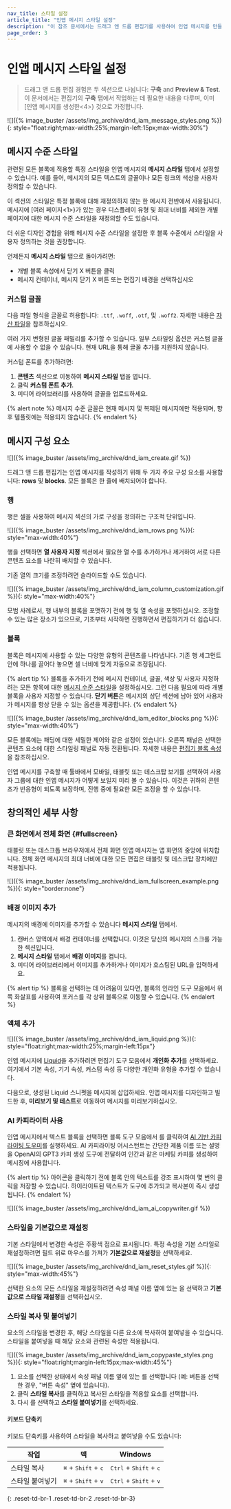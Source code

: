 ```yaml
---
nav_title: 스타일 설정
article_title: "인앱 메시지 스타일 설정"
description: "이 참조 문서에서는 드래그 앤 드롭 편집기를 사용하여 인앱 메시지를 만들 때 사용할 수 있는 스타일링 옵션을 다룹니다."
page_order: 3
---
```


# 인앱 메시지 스타일 설정

> 드래그 앤 드롭 편집 경험은 두 섹션으로 나뉩니다: **구축** and **Preview & Test**. 이 문서에서는 편집기의 **구축** 탭에서 작업하는 데 필요한 내용을 다루며, 이미 [인앱 메시지를 생성한<4>} 것으로 가정합니다.

![]({% image_buster /assets/img_archive/dnd_iam_message_styles.png %}){: style="float:right;max-width:25%;margin-left:15px;max-width:30%"}

## 메시지 수준 스타일

관련된 모든 블록에 적용할 특정 스타일을 인앱 메시지의 **메시지 스타일** 탭에서 설정할 수 있습니다. 예를 들어, 메시지의 모든 텍스트의 글꼴이나 모든 링크의 색상을 사용자 정의할 수 있습니다.

이 섹션의 스타일은 특정 블록에 대해 재정의하지 않는 한 메시지 전반에서 사용됩니다. 메시지에 [여러 페이지<1>}가 있는 경우 디스플레이 유형 및 최대 너비를 제외한 개별 페이지에 대한 메시지 수준 스타일을 재정의할 수도 있습니다.

더 쉬운 디자인 경험을 위해 메시지 수준 스타일을 설정한 후 블록 수준에서 스타일을 사용자 정의하는 것을 권장합니다.

언제든지 **메시지 스타일** 탭으로 돌아가려면:

- 개별 블록 속성에서 닫기 X 버튼을 클릭
- 메시지 컨테이너, 메시지 닫기 X 버튼 또는 편집기 배경을 선택하십시오

### 커스텀 글꼴

다음 파일 형식을 글꼴로 허용합니다: `.ttf`, `.woff`, `.otf`, 및 `.woff2`. 자세한 내용은 [자산 파일]({{site.baseurl}}/user_guide/message_building_by_channel/in-app_messages/customize/html_in-app_messages#asset-files)을 참조하십시오.

여러 가지 변형된 글꼴 패밀리를 추가할 수 있습니다. 일부 스타일링 옵션은 커스텀 글꼴에 사용할 수 없을 수 있습니다. 현재 URL을 통해 글꼴 추가를 지원하지 않습니다.

커스텀 폰트를 추가하려면:

1. **콘텐츠** 섹션으로 이동하여 **메시지 스타일** 탭을 엽니다.
2. 클릭 **커스텀 폰트 추가**.
3. 미디어 라이브러리를 사용하여 글꼴을 업로드하세요. 

{% alert note %}
메시지 수준 글꼴은 현재 메시지 및 복제된 메시지에만 적용되며, 향후 템플릿에는 적용되지 않습니다.
{% endalert %}

## 메시지 구성 요소

![]({% image_buster /assets/img_archive/dnd_iam_create.gif %})

드래그 앤 드롭 편집기는 인앱 메시지를 작성하기 위해 두 가지 주요 구성 요소를 사용합니다: **rows** 및 **blocks**. 모든 블록은 한 줄에 배치되어야 합니다.

### 행

행은 셀을 사용하여 메시지 섹션의 가로 구성을 정의하는 구조적 단위입니다.

![]({% image_buster /assets/img_archive/dnd_iam_rows.png %}){: style="max-width:40%"}

행을 선택하면 **열 사용자 지정** 섹션에서 필요한 열 수를 추가하거나 제거하여 서로 다른 콘텐츠 요소를 나란히 배치할 수 있습니다. 

기존 열의 크기를 조정하려면 슬라이드할 수도 있습니다.

![]({% image_buster /assets/img_archive/dnd_iam_column_customization.gif %}){: style="max-width:40%"}

모범 사례로서, 행 내부의 블록을 포맷하기 전에 행 및 열 속성을 포맷하십시오. 조정할 수 있는 많은 장소가 있으므로, 기초부터 시작하면 진행하면서 편집하기가 더 쉽습니다.

### 블록

블록은 메시지에 사용할 수 있는 다양한 유형의 콘텐츠를 나타냅니다. 기존 행 세그먼트 안에 하나를 끌어다 놓으면 셀 너비에 맞게 자동으로 조정됩니다.

{% alert tip %}
블록을 추가하기 전에 메시지 컨테이너, 글꼴, 색상 및 사용자 지정하려는 모든 항목에 대한 [메시지 수준 스타일](#set-message-level-styles)을 설정하십시오. 그런 다음 필요에 따라 개별 블록을 사용자 지정할 수 있습니다. **닫기 버튼**은 메시지의 상단 섹션에 남아 있어 사용자가 메시지를 항상 닫을 수 있는 옵션을 제공합니다.
{% endalert %}

![]({% image_buster /assets/img_archive/dnd_iam_editor_blocks.png %}){: style="max-width:40%"}

모든 블록에는 패딩에 대한 세밀한 제어와 같은 설정이 있습니다. 오른쪽 패널은 선택한 콘텐츠 요소에 대한 스타일링 패널로 자동 전환됩니다. 자세한 내용은 [편집기 블록 속성]({{site.baseurl}}/editor_blocks_dnd_iam/)을 참조하십시오.

인앱 메시지를 구축할 때 툴바에서 모바일, 태블릿 또는 데스크탑 보기를 선택하여 사용자 그룹에 대한 인앱 메시지가 어떻게 보일지 미리 볼 수 있습니다. 이것은 귀하의 콘텐츠가 반응형이 되도록 보장하며, 진행 중에 필요한 모든 조정을 할 수 있습니다.

## 창의적인 세부 사항

### 큰 화면에서 전체 화면 {#fullscreen}

태블릿 또는 데스크톱 브라우저에서 전체 화면 인앱 메시지는 앱 화면의 중앙에 위치합니다. 전체 화면 메시지의 최대 너비에 대한 모든 편집은 태블릿 및 데스크탑 장치에만 적용됩니다. 

![]({% image_buster /assets/img_archive/dnd_iam_fullscreen_example.png %}){: style="border:none"}

### 배경 이미지 추가

메시지의 배경에 이미지를 추가할 수 있습니다 **메시지 스타일** 탭에서. 

1. 캔버스 영역에서 배경 컨테이너를 선택합니다. 이것은 당신의 메시지의 스크롤 가능한 섹션입니다.
2. **메시지 스타일** 탭에서 **배경 이미지**를 켭니다.
3. 미디어 라이브러리에서 이미지를 추가하거나 이미지가 호스팅된 URL을 입력하세요.

{% alert tip %}
블록을 선택하는 데 어려움이 있다면, 블록의 인라인 도구 모음에서 위쪽 화살표를 사용하여 포커스를 각 상위 블록으로 이동할 수 있습니다.
{% endalert %}

### 액체 추가

![]({% image_buster /assets/img_archive/dnd_iam_liquid.png %}){: style="float:right;max-width:25%;margin-left:15px"}

인앱 메시지에 [Liquid]({{site.baseurl}}/user_guide/personalization_and_dynamic_content/liquid)을 추가하려면 편집기 도구 모음에서 <i class="fa-solid fa-circle-plus"></i> **개인화 추가**를 선택하세요. 여기에서 기본 속성, 기기 속성, 커스텀 속성 등 다양한 개인화 유형을 추가할 수 있습니다.

다음으로, 생성된 Liquid 스니펫을 메시지에 삽입하세요. 인앱 메시지를 디자인하고 빌드한 후, **미리보기 및 테스트**로 이동하여 메시지를 미리보기하십시오.

### AI 카피라이터 사용

인앱 메시지에서 텍스트 블록을 선택하면 블록 도구 모음에서 <i class="fa-solid fa-wand-magic-sparkles" title="AI 카피라이터"></i>를 클릭하여 [AI 기반 카피라이팅 도우미]({{site.baseurl}}/user_guide/intelligence/ai_copywriting/)를 실행하세요. AI 카피라이팅 어시스턴트는 간단한 제품 이름 또는 설명을 OpenAI의 GPT3 카피 생성 도구에 전달하여 인간과 같은 마케팅 카피를 생성하여 메시징에 사용합니다.

{% alert tip %}
아이콘을 클릭하기 전에 블록 안의 텍스트를 강조 표시하여 몇 번의 클릭을 저장할 수 있습니다. 하이라이트된 텍스트가 도구에 추가되고 복사본이 즉시 생성됩니다.
{% endalert %}

![]({% image_buster /assets/img_archive/dnd_iam_ai_copywriter.gif %})

### 스타일을 기본값으로 재설정

기본 스타일에서 변경한 속성은 주황색 점으로 표시됩니다. 특정 속성을 기본 스타일로 재설정하려면 필드 위로 마우스를 가져가 **기본값으로 재설정**을 선택하세요.

![]({% image_buster /assets/img_archive/dnd_iam_reset_styles.gif %}){: style="max-width:45%"}

선택한 요소의 모든 스타일을 재설정하려면 속성 패널 이름 옆에 있는 <i class="fas fa-paintbrush" title="스타일 복사 또는 붙여넣기 버튼"></i>을 선택하고 **기본값으로 스타일 재설정**을 선택하십시오.

### 스타일 복사 및 붙여넣기

요소의 스타일을 변경한 후, 해당 스타일을 다른 요소에 복사하여 붙여넣을 수 있습니다. 스타일을 붙여넣을 때 해당 요소와 관련된 속성만 적용됩니다.

![]({% image_buster /assets/img_archive/dnd_iam_copypaste_styles.png %}){: style="float:right;margin-left:15px;max-width:45%"}

1. 요소를 선택한 상태에서 속성 패널 이름 옆에 있는 <i class="fas fa-paintbrush" title="스타일 복사 또는 붙여넣기"></i>를 선택합니다 (예: 버튼을 선택한 경우, "버튼 속성" 옆에 있습니다).
2. 클릭 **스타일 복사**를 클릭하고 복사된 스타일을 적용할 요소를 선택합니다.
3. 다시 <i class="fas fa-paintbrush" title="스타일 복사 또는 붙여넣기"></i>를 선택하고 **스타일 붙여넣기**를 선택하세요.

#### 키보드 단축키

키보드 단축키를 사용하여 스타일을 복사하고 붙여넣을 수도 있습니다:

| 작업       | 맥                                            | Windows                                           |
| ------------ | ---------------------------------------------- | ------------------------------------------------- |
| 스타일 복사  | <kbd>⌘</kbd> + <kbd>Shift</kbd> + <kbd>c</kbd> | <kbd>Ctrl</kbd> + <kbd>Shift</kbd> + <kbd>c</kbd> |
| 스타일 붙여넣기 | <kbd>⌘</kbd> + <kbd>Shift</kbd> + <kbd>v</kbd> | <kbd>Ctrl</kbd> + <kbd>Shift</kbd> + <kbd>v</kbd> |
{: .reset-td-br-1 .reset-td-br-2 .reset-td-br-3}
